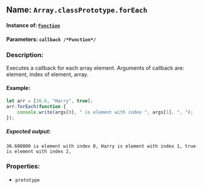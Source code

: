 ## Name: `Array.classPrototype.forEach`

#### Instance of: [`Function`](Function.md)

#### Parameters: `callback /*Function*/`

### Description:

Executes a callback for each array element. Arguments of callback are:
element, index of element, array.

#### Example:

```js
let arr = [36.6, "Harry", true];
arr.forEach(function {
    console.write(args[0], " is element with index ", args[1], ", ");
});
```

##### Expected output:

```
36.600000 is element with index 0, Harry is element with index 1, true is element with index 2, 
```

### Properties:

- `prototype`



